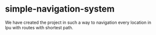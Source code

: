 # simple-navigation-system
We have created the project in such a way to navigation every location in lpu with routes with shortest path.
